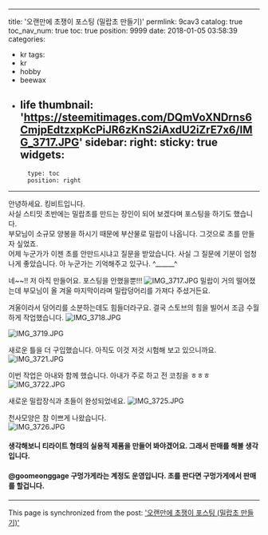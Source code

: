 
---
title: '오랜만에 초쟁이 포스팅 (밀랍초 만들기)'
permlink: 9cav3
catalog: true
toc_nav_num: true
toc: true
position: 9999
date: 2018-01-05 03:58:39
categories:
- kr
tags:
- kr
- hobby
- beewax
- life
thumbnail: 'https://steemitimages.com/DQmVoXNDrns6CmjpEdtzxpKcPiJR6zKnS2iAxdU2iZrE7x6/IMG_3717.JPG'
sidebar:
    right:
        sticky: true
widgets:
    -
        type: toc
        position: right
---


안녕하세요.  킹비트입니다.  
사실 스티밋 초반에는 밀랍초를 만드는 장인이 되어 보겠다며 포스팅을 하기도 했습니다.  
부모님이 소규모 양봉을 하시기 때문에 부산물로 밀랍이 나옵니다.  그것으로 초를 만들자 싶었죠.  
어제  누군가가 이젠 초를 안만드시냐고 질문을 받았습니다. 
사실 그 질문에 기분이 엄청나게 좋았습니다.  아 누군가는 기억해주고 있구나. ^______^

네~~!! 저 아직 만들어요. 포스팅을 안했을뿐!!!
![IMG_3717.JPG](https://steemitimages.com/DQmVoXNDrns6CmjpEdtzxpKcPiJR6zKnS2iAxdU2iZrE7x6/IMG_3717.JPG)
밀랍이 거의 떨어졌는데 부모님이 올 겨울 마지막이라며 밀랍덩어리를 가져다 주셨거든요. 

겨울이라서 덩어리를 소분하는데도 힘들더라구요.  결국 스토브의 힘을 빌어서 조금 수월하게 작업했습니다. 
![IMG_3718.JPG](https://steemitimages.com/DQmdCtSgdGKdkRdErb1zEpmS4LRxRkhpy7Yoj4Pa4vwpX5n/IMG_3718.JPG)

![IMG_3719.JPG](https://steemitimages.com/DQmZ4QUZm9sRdtWsTqqsNyc6tHxSbzwsVmx7akbTmAwnu2C/IMG_3719.JPG)

새로운 틀을 더 구입했습니다. 아직도 이것 저것 시험해 보고 있으니까요. 
![IMG_3721.JPG](https://steemitimages.com/DQmbwQX2fumr4ge9msXnU9dDQhP2ZrdTihBxMCSwi6dXvZt/IMG_3721.JPG)

이번 작업은 아내와 함께 했습니다. 아내가 주로 하고 전 코칭을 ㅎㅎㅎ
![IMG_3722.JPG](https://steemitimages.com/DQmPDTWAHACG6WoKWpFBxE1MS8ToRC9wwUTo6Ty59owUV7s/IMG_3722.JPG)

새로운 밀랍장식과 초들이 완성되었네요. 
![IMG_3725.JPG](https://steemitimages.com/DQmWeRRFrkqVWEZyBozqoc87vkvACrkXE34xravgFU124sQ/IMG_3725.JPG)

천사모양은 참 이쁘게 나왔습니다.  
![IMG_3726.JPG](https://steemitimages.com/DQmaHFjZFsG7AGiGXcBb3GMsZ9H9onQqURYmtDHcgZKpMiS/IMG_3726.JPG)


#### 생각해보니 티라이트 형태의 실용적 제품을 만들어 봐야겠어요.  그래서 판매를 해볼 생각입니다.  
#### @goomeonggage 구멍가게라는 계정도 운영입니다.  초를 판다면 구멍가게에서 판매를 할겁니다.

- - -

This page is synchronized from the post: ['오랜만에 초쟁이 포스팅 (밀랍초 만들기)'](https://steemit.com/@kingbit/9cav3)
